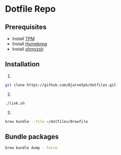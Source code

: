 # Dotfile Repo

## Prerequisites

- Install [TPM](https://github.com/tmux-plugins/tpm)
- Install [Homebrew](https://brew.sh)
- Install [ohmyzsh](https://github.com/ohmyzsh/ohmyzsh)

## Installation

1.

```sh
git clone https://github.com/BjarneSpk/dotfiles.git
```

2.

```sh
./link.sh
```

3.

```sh
brew bundle --file ~/dotfiles/Brewfile
```

## Bundle packages

```sh
brew bundle dump --force
```
